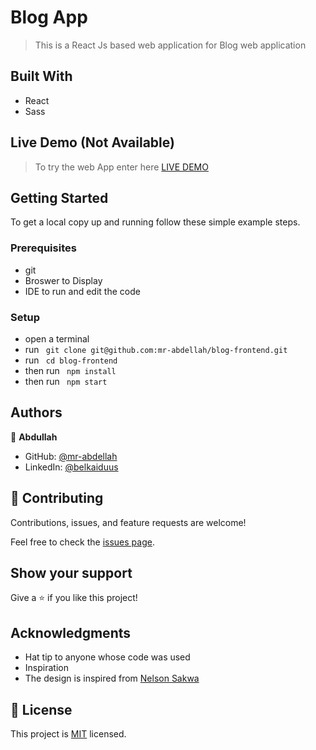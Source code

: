 # Blog App

> This is a React Js based web application for Blog web application


## Built With

- React
- Sass

## Live Demo (Not Available)
> To try the web App enter here [LIVE DEMO](https://incandescent-alfajores-f9beed.netlify.app/)

## Getting Started

To get a local copy up and running follow these simple example steps.

### Prerequisites

- git
- Broswer to Display
- IDE to run and edit the code

### Setup

- open a terminal
- run ``` git clone git@github.com:mr-abdellah/blog-frontend.git```
- run ``` cd blog-frontend```
- then run ``` npm install```
- then run ``` npm start```

## Authors

👤 **Abdullah**

- GitHub: [@mr-abdellah](https://github.com/mr-abdellah)
- LinkedIn: [@belkaiduus](https://www.linkedin.com/in/belkaidus/)

## 🤝 Contributing

Contributions, issues, and feature requests are welcome!

Feel free to check the [issues page](../../issues/).

## Show your support

Give a ⭐️ if you like this project!

## Acknowledgments

- Hat tip to anyone whose code was used
- Inspiration
- The design is inspired from [Nelson Sakwa](https://www.behance.net/sakwadesignstudio)

## 📝 License

This project is [MIT](./MIT.md) licensed.
